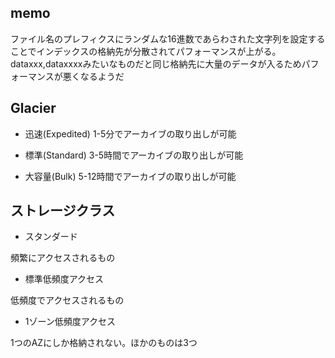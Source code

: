 ## memo
ファイル名のプレフィクスにランダムな16進数であらわされた文字列を設定することでインデックスの格納先が分散されてパフォーマンスが上がる。
dataxxx,dataxxxxみたいなものだと同じ格納先に大量のデータが入るためパフォーマンスが悪くなるようだ

## Glacier
* 迅速(Expedited)
1-5分でアーカイブの取り出しが可能

* 標準(Standard)
3-5時間でアーカイブの取り出しが可能


* 大容量(Bulk)
5-12時間でアーカイブの取り出しが可能

## ストレージクラス
* スタンダード

頻繁にアクセスされるもの

* 標準低頻度アクセス

低頻度でアクセスされるもの

* 1ゾーン低頻度アクセス

1つのAZにしか格納されない。ほかのものは3つ
